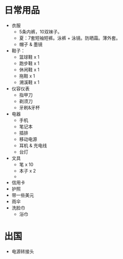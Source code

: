 # 日常用品
- 衣服
	- 5条内裤，10双袜子。
	- 夏：7套短袖短裤。泳裤 + 泳镜。防晒霜。薄外套。
	- 帽子 & 墨镜
- 鞋子：
	- 篮球鞋 x 1
	- 跑步鞋 x 1
	- 休闲鞋 x 1 
	- 拖鞋 x 1
	- 溯溪鞋 x 1
- 仪容仪表
	- 指甲刀
	- 剃须刀
	- 牙刷&牙杯
- 电器
	- 手机
	- 笔记本
	- 插排
	- 移动电源
	- 耳机 & 充电线
	- 台灯
- 文具
	- 笔 x 10
	- 本子 x 2
	- 
- 信用卡
- 护照
- 带一些美元
- 雨伞
- 洗脸巾
	- 浴巾
# 出国
- 电源转接头
